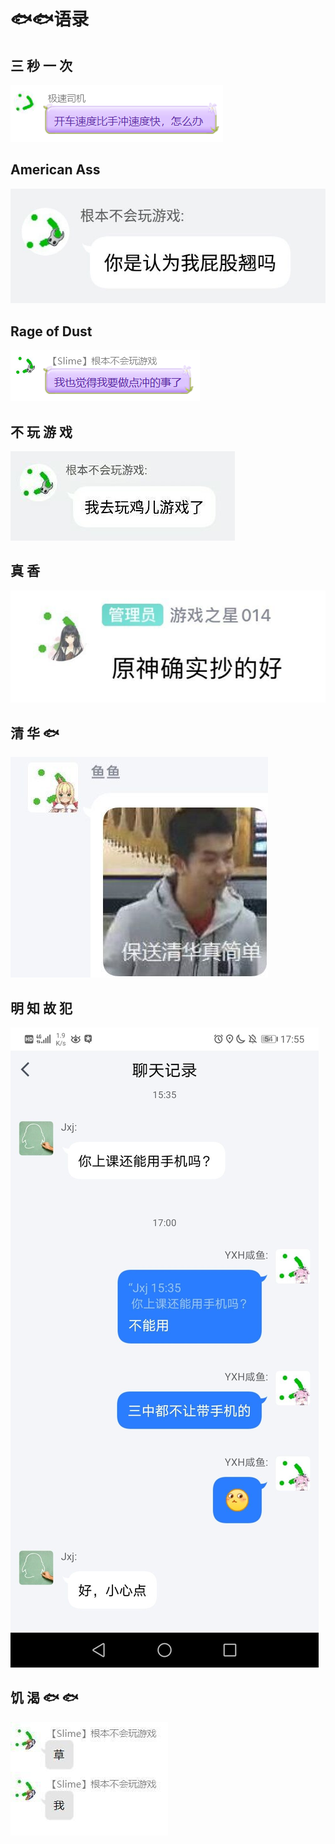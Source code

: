 # 🐟🐟语录

## 三 秒 一 次
![](../_media/memes/yxh/1.png)

## American Ass
![](../_media/memes/yxh/2.jpg)

## Rage of Dust
![](../_media/memes/yxh/3.png)

## 不 玩 游 戏
![](../_media/memes/yxh/4.jpg)

## 真 香
![](../_media/memes/yxh/5.jpg)

## 清 华 🐟
![](../_media/memes/yxh/6.jpg)

## 明 知 故 犯
![](../_media/memes/yxh/7.jpg)

## 饥 渴 🐟 🐟
![](../_media/memes/yxh/8.jpg)